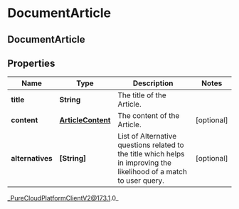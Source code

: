 # DocumentArticle

## DocumentArticle

## Properties

|Name | Type | Description | Notes|
|------------ | ------------- | ------------- | -------------|
| **title** | **String** | The title of the Article. | |
| **content** | [**ArticleContent**](ArticleContent) | The content of the Article. | [optional] |
| **alternatives** | **[String]** | List of Alternative questions related to the title which helps in improving the likelihood of a match to user query. | [optional] |



_PureCloudPlatformClientV2@173.1.0_
